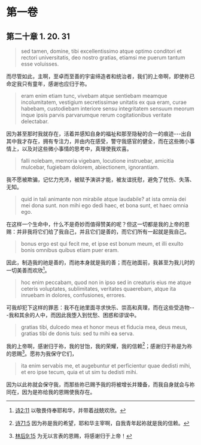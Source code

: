 # 第一卷
## 第二十章 1. 20. 31

> sed tamen, domine, tibi excellentissimo atque optimo conditori et rectori universitatis, deo nostro gratias, etiamsi me puerum tantum esse voluisses.

而尽管如此，主啊，至卓而至善的宇宙缔造者和统治者，我们的上帝啊，即使祢已命定我只有童年，感谢也应归于祢。
<!-- 祢的意志让我只是一个小孩 -->

> eram enim etiam tunc, vivebam atque sentiebam meamque incolumitatem, vestigium secretissimae unitatis ex qua eram, curae habebam, custodiebam interiore sensu integritatem sensuum meorum inque ipsis parvis parvarumque rerum cogitationibus veritate delectabar.

因为甚至那时我就存在，活着并感知自身的福祉和那至隐秘的合一的痕迹---出自其中我才存在，拥有专注力，并由内在感受，警守我感官的健全，而在这些微小事情上，以及对这些微小事情的思考中，真理使我欢喜。

> falli nolebam, memoria vigebam, locutione instruebar, amicitia mulcebar, fugiebam dolorem, abiectionem, ignorantiam.

我不愿被欺骗，记忆力充沛，被赋予演讲才能，被友谊抚慰，避免了忧伤、失落、无知。

> quid in tali animante non mirabile atque laudabile? at ista omnia dei mei dona sunt. non mihi ego dedi haec, et bona sunt, et haec omnia ego.

在这样一个生命中，什么不是奇妙而值得赞美的呢？但这一切都是我的上帝的恩赐：并非我将它们给了我自己，并且它们是善的，而它们所有一起就是我自己。

> bonus ergo est qui fecit me, et ipse est bonum meum, et illi exulto bonis omnibus quibus etiam puer eram.

因此，制造我的祂是善的，而祂本身就是我的善；而在祂面前，我甚至为我儿时的一切美善而欢欣[^1]。

[^1]: [诗2:11](https://biblehub.com/psalms/2-11.htm) 以敬畏侍奉耶和华，并带着战兢欢欣。

> hoc enim peccabam, quod non in ipso sed in creaturis eius me atque ceteris voluptates, sublimitates, veritates quaerebam, atque ita inruebam in dolores, confusiones, errores.

可我却犯下这样的罪恶：我不在祂里面寻求快乐、崇高和真理，而在这些受造物---我和其余的人中，而因此我堕入到忧愁、困惑和谬误中。

> gratias tibi, dulcedo mea et honor meus et fiducia mea, deus meus, gratias tibi de donis tuis: sed tu mihi ea serva.

我的上帝啊，感谢归于祢，我的甘饴，我的荣耀，我的信赖[^2]；感谢归于祢是为祢的恩赐[^3]。愿祢为我保守它们，

[^2]: [诗71:5](https://biblehub.com/psalms/71-5.htm) 因为祢是我的希望，耶和华主宰啊，自我青年起祢就是我的信赖。

[^3]: [林后9:15](https://biblehub.com/2_corinthians/9-15.htm) 为无以言表的恩赐，将感谢归于上帝！

> ita enim servabis me, et augebuntur et perficientur quae dedisti mihi, et ero ipse tecum, quia et ut sim tu dedisti mihi.

因为以此祢就会保守我，而那些祢已赐予我的将被增长并臻备，而我自身就会与祢同在，因为是祢给我的恩赐使我存在。